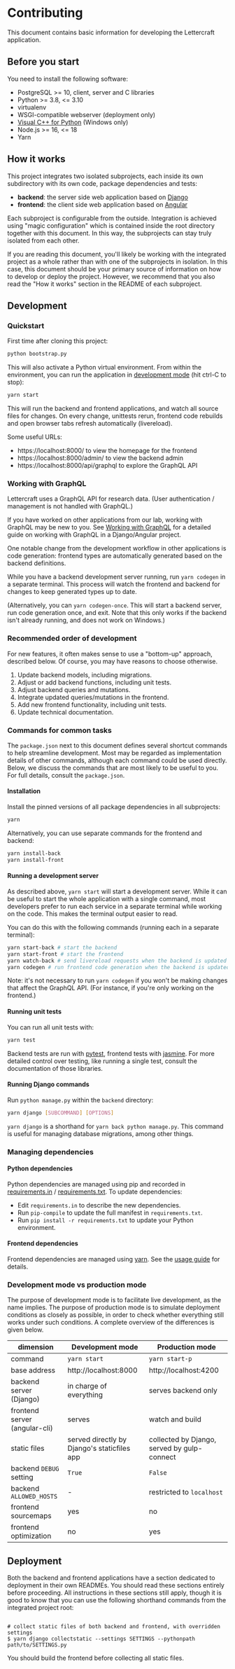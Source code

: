 # Contributing

This document contains basic information for developing the Lettercraft application.

## Before you start

You need to install the following software:

 - PostgreSQL >= 10, client, server and C libraries
 - Python >= 3.8, <= 3.10
 - virtualenv
 - WSGI-compatible webserver (deployment only)
 - [Visual C++ for Python][1] (Windows only)
 - Node.js >= 16, <= 18
 - Yarn

[1]: https://wiki.python.org/moin/WindowsCompilers


## How it works

This project integrates two isolated subprojects, each inside its own subdirectory with its own code, package dependencies and tests:

- **backend**: the server side web application based on [Django](https://www.djangoproject.com)
- **frontend**: the client side web application based on [Angular](https://angular.dev)

Each subproject is configurable from the outside. Integration is achieved using "magic configuration" which is contained inside the root directory together with this document. In this way, the subprojects can stay truly isolated from each other.

If you are reading this document, you'll likely be working with the integrated project as a whole rather than with one of the subprojects in isolation. In this case, this document should be your primary source of information on how to develop or deploy the project. However, we recommend that you also read the "How it works" section in the README of each subproject.

## Development

### Quickstart

First time after cloning this project:

```sh
python bootstrap.py
```

This will also activate a Python virtual environment. From within the environment, you can run the application in [development mode](#development-mode-vs-production-mode) (hit ctrl-C to stop):

```sh
yarn start
```

This will run the backend and frontend applications, and watch all source files for changes. On every change, unittests rerun, frontend code rebuilds and open browser tabs refresh automatically (livereload).

Some useful URLs:

- https://localhost:8000/ to view the homepage for the frontend
- https://localhost:8000/admin/ to view the backend admin
- https://localhost:8000/api/graphql to explore the GraphQL API

### Working with GraphQL

Lettercraft uses a GraphQL API for research data. (User authentication / management is not handled with GraphQL.)

If you have worked on other applications from our lab, working with GraphQL may be new to you. See [Working with GraphQL](https://github.com/CentreForDigitalHumanities/dh-graphql/blob/main/Working%20with%20GraphQL.md) for a detailed guide on working with GraphQL in a Django/Angular project.

One notable change from the development workflow in other applications is code generation: frontend types are automatically generated based on the backend definitions.

While you have a backend development server running, run `yarn codegen` in a separate terminal. This process will watch the frontend and backend for changes to keep generated types up to date.

(Alternatively, you can `yarn codegen-once`. This will start a backend server, run code generation once, and exit. Note that this only works if the backend isn't already running, and does not work on Windows.)

### Recommended order of development

For new features, it often makes sense to use a "bottom-up" approach, described below. Of course, you may have reasons to choose otherwise.

1. Update backend models, including migrations.
2. Adjust or add backend functions, including unit tests.
3. Adjust backend queries and mutations.
4. Integrate updated queries/mutations in the frontend.
5. Add new frontend functionality, including unit tests.
6. Update technical documentation.

### Commands for common tasks

The `package.json` next to this document defines several shortcut commands to help streamline development. Most may be regarded as implementation details of other commands, although each command could be used directly. Below, we discuss the commands that are most likely to be useful to you. For full details, consult the `package.json`.

#### Installation

Install the pinned versions of all package dependencies in all subprojects:

```sh
yarn
```

Alternatively, you can use separate commands for the frontend and backend:

```sh
yarn install-back
yarn install-front
```

#### Running a development server

As described above, `yarn start` will start a development server. While it can be useful to start the whole application with a single command, most developers prefer to run each service in a separate terminal while working on the code. This makes the terminal output easier to read.

You can do this with the following commands (running each in a separate terminal):

```sh
yarn start-back # start the backend
yarn start-front # start the frontend
yarn watch-back # send livereload requests when the backend is updated (optional)
yarn codegen # run frontend code generation when the backend is updated
```

Note: it's not necessary to run `yarn codegen` if you won't be making changes that affect the GraphQL API. (For instance, if you're only working on the frontend.)

#### Running unit tests

You can run all unit tests with:

```sh
yarn test
```

Backend tests are run with [pytest](https://docs.pytest.org), frontend tests with [jasmine](https://jasmine.github.io/). For more detailed control over testing, like running a single test, consult the documentation of those libraries.

#### Running Django commands

Run `python manage.py` within the `backend` directory:

```sh
yarn django [SUBCOMMAND] [OPTIONS]
```

`yarn django` is a shorthand for `yarn back python manage.py`. This command is useful for managing database migrations, among other things.

### Managing dependencies

#### Python dependencies

Python dependencies are managed using pip and recorded in [requirements.in](/backend/requirements.in) / [requirements.txt](/backend/requirements.txt). To update dependencies:

- Edit `requirements.in` to describe the new dependencies.
- Run `pip-compile` to update the full manifest in `requirements.txt`.
- Run `pip install -r requirements.txt` to update your Python environment.

#### Frontend dependencies

Frontend dependencies are managed using [yarn](https://classic.yarnpkg.com/en/). See the [usage guide](https://classic.yarnpkg.com/en/docs/usage) for details.

### Development mode vs production mode

The purpose of development mode is to facilitate live development, as the name implies. The purpose of production mode is to simulate deployment conditions as closely as possible, in order to check whether everything still works under such conditions. A complete overview of the differences is given below.

dimension  |  Development mode  |  Production mode
-----------|--------------------|-----------------
command  |  `yarn start`  |  `yarn start-p`
base address  |  http://localhost:8000  |  http://localhost:4200
backend server (Django)  |  in charge of everything  |  serves backend only
frontend server (angular-cli)  |  serves  |  watch and build
static files  |  served directly by Django's staticfiles app  |  collected by Django, served by gulp-connect
backend `DEBUG` setting  |  `True`  |  `False`
backend `ALLOWED_HOSTS`  |  -  |  restricted to `localhost`
frontend sourcemaps  |  yes  |  no
frontend optimization  |  no  |  yes


## Deployment

Both the backend and frontend applications have a section dedicated to deployment in their own READMEs. You should read these sections entirely before proceeding. All instructions in these sections still apply, though it is good to know that you can use the following shorthand commands from the integrated project root:

```console

# collect static files of both backend and frontend, with overridden settings
$ yarn django collectstatic --settings SETTINGS --pythonpath path/to/SETTINGS.py
```

You should build the frontend before collecting all static files.
